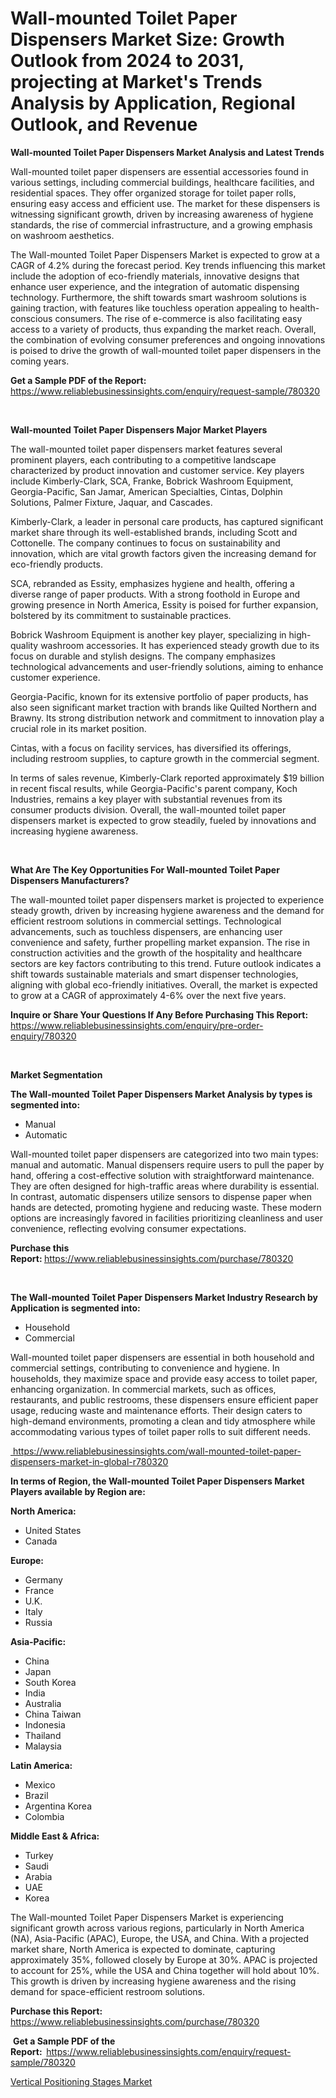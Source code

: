 <p><h1>Wall-mounted Toilet Paper Dispensers Market Size: Growth Outlook from 2024 to 2031, projecting at Market's Trends Analysis by Application, Regional Outlook, and Revenue</h1></p><p><strong>Wall-mounted Toilet Paper Dispensers Market Analysis and Latest Trends</strong></p>
<p><p>Wall-mounted toilet paper dispensers are essential accessories found in various settings, including commercial buildings, healthcare facilities, and residential spaces. They offer organized storage for toilet paper rolls, ensuring easy access and efficient use. The market for these dispensers is witnessing significant growth, driven by increasing awareness of hygiene standards, the rise of commercial infrastructure, and a growing emphasis on washroom aesthetics.</p><p>The Wall-mounted Toilet Paper Dispensers Market is expected to grow at a CAGR of 4.2% during the forecast period. Key trends influencing this market include the adoption of eco-friendly materials, innovative designs that enhance user experience, and the integration of automatic dispensing technology. Furthermore, the shift towards smart washroom solutions is gaining traction, with features like touchless operation appealing to health-conscious consumers. The rise of e-commerce is also facilitating easy access to a variety of products, thus expanding the market reach. Overall, the combination of evolving consumer preferences and ongoing innovations is poised to drive the growth of wall-mounted toilet paper dispensers in the coming years.</p></p>
<p><strong>Get a Sample PDF of the Report:&nbsp;</strong> <a href="https://www.reliablebusinessinsights.com/enquiry/request-sample/780320?utm_campaign=1113&utm_medium=2&utm_source=Github&utm_content=ia&utm_term=30122024&utm_id=wall-mounted-toilet-paper-dispensers">https://www.reliablebusinessinsights.com/enquiry/request-sample/780320</a></p>
<p>&nbsp;</p>
<p><strong>Wall-mounted Toilet Paper Dispensers Major Market Players</strong></p>
<p><p>The wall-mounted toilet paper dispensers market features several prominent players, each contributing to a competitive landscape characterized by product innovation and customer service. Key players include Kimberly-Clark, SCA, Franke, Bobrick Washroom Equipment, Georgia-Pacific, San Jamar, American Specialties, Cintas, Dolphin Solutions, Palmer Fixture, Jaquar, and Cascades. </p><p>Kimberly-Clark, a leader in personal care products, has captured significant market share through its well-established brands, including Scott and Cottonelle. The company continues to focus on sustainability and innovation, which are vital growth factors given the increasing demand for eco-friendly products. </p><p>SCA, rebranded as Essity, emphasizes hygiene and health, offering a diverse range of paper products. With a strong foothold in Europe and growing presence in North America, Essity is poised for further expansion, bolstered by its commitment to sustainable practices.</p><p>Bobrick Washroom Equipment is another key player, specializing in high-quality washroom accessories. It has experienced steady growth due to its focus on durable and stylish designs. The company emphasizes technological advancements and user-friendly solutions, aiming to enhance customer experience.</p><p>Georgia-Pacific, known for its extensive portfolio of paper products, has also seen significant market traction with brands like Quilted Northern and Brawny. Its strong distribution network and commitment to innovation play a crucial role in its market position.</p><p>Cintas, with a focus on facility services, has diversified its offerings, including restroom supplies, to capture growth in the commercial segment. </p><p>In terms of sales revenue, Kimberly-Clark reported approximately $19 billion in recent fiscal results, while Georgia-Pacific's parent company, Koch Industries, remains a key player with substantial revenues from its consumer products division. Overall, the wall-mounted toilet paper dispensers market is expected to grow steadily, fueled by innovations and increasing hygiene awareness.</p></p>
<p>&nbsp;</p>
<p><strong>What Are The Key Opportunities For Wall-mounted Toilet Paper Dispensers Manufacturers?</strong></p>
<p><p>The wall-mounted toilet paper dispensers market is projected to experience steady growth, driven by increasing hygiene awareness and the demand for efficient restroom solutions in commercial settings. Technological advancements, such as touchless dispensers, are enhancing user convenience and safety, further propelling market expansion. The rise in construction activities and the growth of the hospitality and healthcare sectors are key factors contributing to this trend. Future outlook indicates a shift towards sustainable materials and smart dispenser technologies, aligning with global eco-friendly initiatives. Overall, the market is expected to grow at a CAGR of approximately 4-6% over the next five years.</p></p>
<p><strong>Inquire or Share Your Questions If Any Before Purchasing This Report:</strong> <a href="https://www.reliablebusinessinsights.com/enquiry/pre-order-enquiry/780320?utm_campaign=1113&utm_medium=2&utm_source=Github&utm_content=ia&utm_term=30122024&utm_id=wall-mounted-toilet-paper-dispensers">https://www.reliablebusinessinsights.com/enquiry/pre-order-enquiry/780320</a></p>
<p>&nbsp;</p>
<p><strong>Market Segmentation</strong></p>
<p><strong>The Wall-mounted Toilet Paper Dispensers Market Analysis by types is segmented into:</strong></p>
<p><ul><li>Manual</li><li>Automatic</li></ul></p>
<p><p>Wall-mounted toilet paper dispensers are categorized into two main types: manual and automatic. Manual dispensers require users to pull the paper by hand, offering a cost-effective solution with straightforward maintenance. They are often designed for high-traffic areas where durability is essential. In contrast, automatic dispensers utilize sensors to dispense paper when hands are detected, promoting hygiene and reducing waste. These modern options are increasingly favored in facilities prioritizing cleanliness and user convenience, reflecting evolving consumer expectations.</p></p>
<p><strong>Purchase this Report:&nbsp;</strong><a href="https://www.reliablebusinessinsights.com/purchase/780320?utm_campaign=1113&utm_medium=2&utm_source=Github&utm_content=ia&utm_term=30122024&utm_id=wall-mounted-toilet-paper-dispensers">https://www.reliablebusinessinsights.com/purchase/780320</a></p>
<p>&nbsp;</p>
<p><strong>The Wall-mounted Toilet Paper Dispensers Market Industry Research by Application is segmented into:</strong></p>
<p><ul><li>Household</li><li>Commercial</li></ul></p>
<p><p>Wall-mounted toilet paper dispensers are essential in both household and commercial settings, contributing to convenience and hygiene. In households, they maximize space and provide easy access to toilet paper, enhancing organization. In commercial markets, such as offices, restaurants, and public restrooms, these dispensers ensure efficient paper usage, reducing waste and maintenance efforts. Their design caters to high-demand environments, promoting a clean and tidy atmosphere while accommodating various types of toilet paper rolls to suit different needs.</p></p>
<p><a href="https://www.reliablebusinessinsights.com/wall-mounted-toilet-paper-dispensers-market-in-global-r780320?utm_campaign=1113&utm_medium=2&utm_source=Github&utm_content=ia&utm_term=30122024&utm_id=wall-mounted-toilet-paper-dispensers">&nbsp;https://www.reliablebusinessinsights.com/wall-mounted-toilet-paper-dispensers-market-in-global-r780320</a></p>
<p><strong>In terms of Region, the Wall-mounted Toilet Paper Dispensers Market Players available by Region are:</strong></p>
<p>
    <p> <strong> North America: </strong>
        <ul>
            <li>United States</li>
            <li>Canada</li>
        </ul>
        </p> 
    <p> <strong> Europe: </strong>
        <ul>
            <li>Germany</li>
            <li>France</li>
            <li>U.K.</li>
            <li>Italy</li>
            <li>Russia</li>
        </ul>
        </p> 
    <p> <strong> Asia-Pacific: </strong>
        <ul>
            <li>China</li>
            <li>Japan</li>
            <li>South Korea</li>
            <li>India</li>
            <li>Australia</li>
            <li>China Taiwan</li>
            <li>Indonesia</li>
            <li>Thailand</li>
            <li>Malaysia</li>
        </ul>
        </p> 
    <p> <strong> Latin America: </strong>
        <ul>
            <li>Mexico</li>
            <li>Brazil</li>
            <li>Argentina Korea</li>
            <li>Colombia</li>
        </ul>
        </p> 
    <p> <strong> Middle East & Africa: </strong>
        <ul>
            <li>Turkey</li>
            <li>Saudi</li>
            <li>Arabia</li>
            <li>UAE</li>
            <li>Korea</li>
        </ul>
    </p>
    </p>
<p><p>The Wall-mounted Toilet Paper Dispensers Market is experiencing significant growth across various regions, particularly in North America (NA), Asia-Pacific (APAC), Europe, the USA, and China. With a projected market share, North America is expected to dominate, capturing approximately 35%, followed closely by Europe at 30%. APAC is projected to account for 25%, while the USA and China together will hold about 10%. This growth is driven by increasing hygiene awareness and the rising demand for space-efficient restroom solutions.</p></p>
<p><strong>Purchase this Report: </strong><a href="https://www.reliablebusinessinsights.com/purchase/780320?utm_campaign=1113&utm_medium=2&utm_source=Github&utm_content=ia&utm_term=30122024&utm_id=wall-mounted-toilet-paper-dispensers">https://www.reliablebusinessinsights.com/purchase/780320</a></p>
<p>&nbsp;<strong>Get a Sample PDF of the Report:&nbsp;&nbsp;</strong><a href="https://www.reliablebusinessinsights.com/enquiry/request-sample/780320?utm_campaign=1113&utm_medium=2&utm_source=Github&utm_content=ia&utm_term=30122024&utm_id=wall-mounted-toilet-paper-dispensers">https://www.reliablebusinessinsights.com/enquiry/request-sample/780320</a></p>
<p><strong></strong></p>
<p><p><a href="https://github.com/lisaeichler20775/Market-Research-Report-List-1/blob/main/vertical-positioning-stages-market.md?utm_campaign=1113&utm_medium=2&utm_source=Github&utm_content=ia&utm_term=30122024&utm_id=wall-mounted-toilet-paper-dispensers">Vertical Positioning Stages Market</a></p></p>